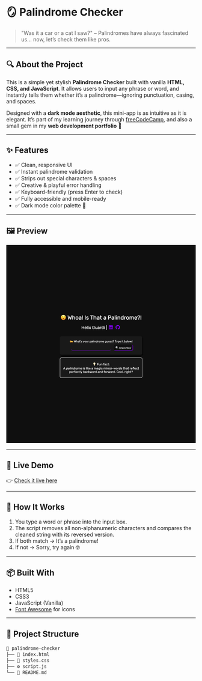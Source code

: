 # 🪞 Palindrome Checker

> "Was it a car or a cat I saw?" – Palindromes have always fascinated us... now, let’s check them like pros.

---

## 🔍 About the Project

This is a simple yet stylish **Palindrome Checker** built with vanilla **HTML, CSS, and JavaScript**. It allows users to input any phrase or word, and instantly tells them whether it’s a palindrome—ignoring punctuation, casing, and spaces.

Designed with a **dark mode aesthetic**, this mini-app is as intuitive as it is elegant. It’s part of my learning journey through [freeCodeCamp](https://www.freecodecamp.org/), and also a small gem in my **web development portfolio** 💎

---

## ✨ Features

- ✅ Clean, responsive UI
- ✅ Instant palindrome validation
- ✅ Strips out special characters & spaces
- ✅ Creative & playful error handling
- ✅ Keyboard-friendly (press Enter to check)
- ✅ Fully accessible and mobile-ready
- ✅ Dark mode color palette 🌚

---

## 🖼️ Preview

![screenshot of the project](./how-it-looks-like.png)  

---

## 🚀 Live Demo

👉 [Check it live here](https://your-username.github.io/your-repo-name)  

---

## 🧠 How It Works

1. You type a word or phrase into the input box.
2. The script removes all non-alphanumeric characters and compares the cleaned string with its reversed version.
3. If both match → It’s a palindrome!
4. If not → Sorry, try again 🤓

---

## 📦 Built With

- HTML5
- CSS3
- JavaScript (Vanilla)
- [Font Awesome](https://fontawesome.com/) for icons

---

## 🤖 Project Structure

```plaintext
📁 palindrome-checker
├── 📄 index.html
├── 🎨 styles.css
├── ⚙️ script.js
└── 📄 README.md
